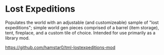 # Lost Expeditions

Populates the world with an adjustable (and customizeable) sample of "lost expeditions"; simple world gen pieces comprised of a barrel (item storage), tent, fireplace, and a custom tile of choice. Intended for use primarily as a library mod.

https://github.com/hamstar0/tml-lostexpeditions-mod

